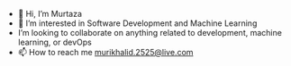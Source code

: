 - 👋 Hi, I’m Murtaza
- 👀 I’m interested in Software Development and Machine Learning
- I’m looking to collaborate on anything related to development, machine learning, or devOps
- 📫 How to reach me murikhalid.2525@live.com
